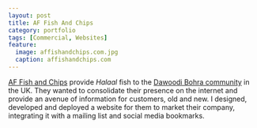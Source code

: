 ```yaml
---
layout: post
title: AF Fish And Chips
category: portfolio
tags: [Commercial, Websites]
feature:
  image: affishandchips.com.jpg
  caption: affishandchips.com
---
```

[AF Fish and Chips](http://www.affishandchips.com/) provide *Halaal* fish to
the [Dawoodi Bohra community](http://en.wikipedia.org/wiki/Dawoodi_bohra) in
the UK. They wanted to consolidate their presence on the internet and provide
an avenue of information for customers, old and new. I designed, developed and
deployed a website for them to market their company, integrating it with a
mailing list and social media bookmarks.
